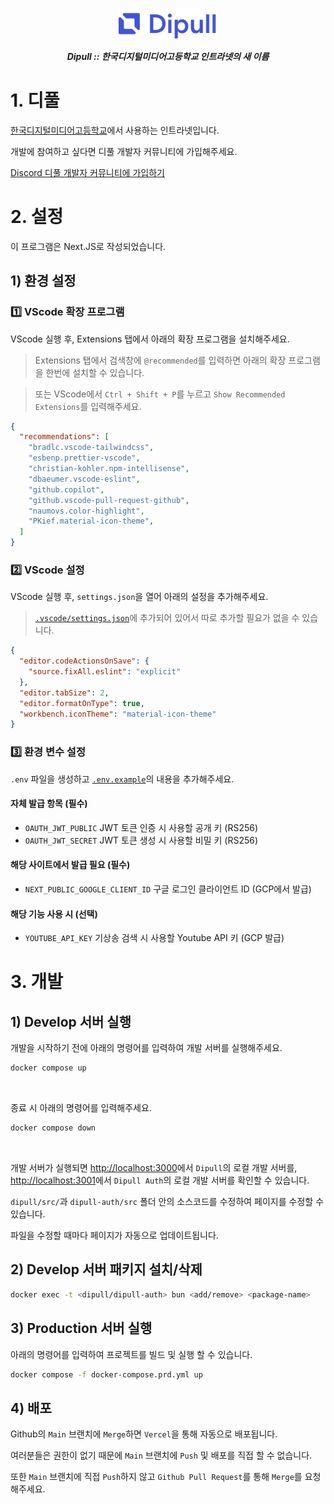 <p align="center">
  <img src="./dipull/public/public/logo_text.svg" height="50px">
  <p align="center"><b><i>Dipull :: 한국디지털미디어고등학교 인트라넷의 새 이름</i></b></p>
</p>

# 1. 디풀

[한국디지털미디어고등학교](https://dimigo.hs.kr/)에서 사용하는 인트라넷입니다.

개발에 참여하고 싶다면 디풀 개발자 커뮤니티에 가입해주세요.

[Discord 디풀 개발자 커뮤니티에 가입하기
](https://discord.gg/U7FBXyPKM6)

# 2. 설정

이 프로그램은 Next.JS로 작성되었습니다.

## 1) 환경 설정

### 1️⃣ VScode 확장 프로그램
VScode 실행 후, Extensions 탭에서 아래의 확장 프로그램을 설치해주세요.

> Extensions 탭에서 검색창에 `@recommended`를 입력하면 아래의 확장 프로그램을 한번에 설치할 수 있습니다.

> 또는 VScode에서 `Ctrl + Shift + P`를 누르고 `Show Recommended Extensions`를 입력해주세요.

```json
{
  "recommendations": [
    "bradlc.vscode-tailwindcss",
    "esbenp.prettier-vscode",
    "christian-kohler.npm-intellisense",
    "dbaeumer.vscode-eslint",
    "github.copilot",
    "github.vscode-pull-request-github",
    "naumovs.color-highlight",
    "PKief.material-icon-theme",
  ]
}
```

### 2️⃣ VScode 설정

VScode 실행 후, `settings.json`을 열어 아래의 설정을 추가해주세요.

> [`.vscode/settings.json`](./.vscode/settings.json)에 추가되어 있어서 따로 추가할 필요가 없을 수 있습니다.

```json
{
  "editor.codeActionsOnSave": {
    "source.fixAll.eslint": "explicit"
  },
  "editor.tabSize": 2,
  "editor.formatOnType": true,
  "workbench.iconTheme": "material-icon-theme"
}

```
### 3️⃣ 환경 변수 설정

`.env` 파일을 생성하고 [`.env.example`](./.env.example)의 내용을 추가해주세요.

#### 자체 발급 항목 (필수)
- `OAUTH_JWT_PUBLIC` JWT 토큰 인증 시 사용할 공개 키 (RS256)
- `OAUTH_JWT_SECRET` JWT 토큰 생성 시 사용할 비밀 키 (RS256)

#### 해당 사이트에서 발급 필요 (필수)
- `NEXT_PUBLIC_GOOGLE_CLIENT_ID` 구글 로그인 클라이언트 ID (GCP에서 발급)

#### 해당 기능 사용 시 (선택)
- `YOUTUBE_API_KEY` 기상송 검색 시 사용할 Youtube API 키 (GCP 발급)


# 3. 개발

## 1) Develop 서버 실행

개발을 시작하기 전에 아래의 명령어를 입력하여 개발 서버를 실행해주세요.

```bash
docker compose up
```
<br>

종료 시 아래의 명령어를 입력해주세요.
```bash
docker compose down
```

<br>

개발 서버가 실행되면 [http://localhost:3000](http://localhost:3000)에서 `Dipull`의 로컬 개발 서버를, [http://localhost:3001](http://localhost:3001)에서 `Dipull Auth`의 로컬 개발 서버를 확인할 수 있습니다.

`dipull/src/`과 `dipull-auth/src` 폴더 안의 소스코드를 수정하여 페이지를 수정할 수 있습니다. 

파일을 수정할 때마다 페이지가 자동으로 업데이트됩니다.

## 2) Develop 서버 패키지 설치/삭제
```bash
docker exec -t <dipull/dipull-auth> bun <add/remove> <package-name>
```

## 3) Production 서버 실행 

아래의 명령어를 입력하여 프로젝트를 빌드 및 실행 할 수 있습니다.

```bash
docker compose -f docker-compose.prd.yml up
```

## 4) 배포

Github의 `Main` 브랜치에 `Merge`하면 `Vercel`을 통해 자동으로 배포됩니다.

여러분들은 권한이 없기 때문에 `Main` 브랜치에 `Push` 및 배포를 직접 할 수 없습니다.

또한 `Main` 브랜치에 직접 `Push`하지 않고 `Github Pull Request`를 통해 `Merge`를 요청해주세요.
